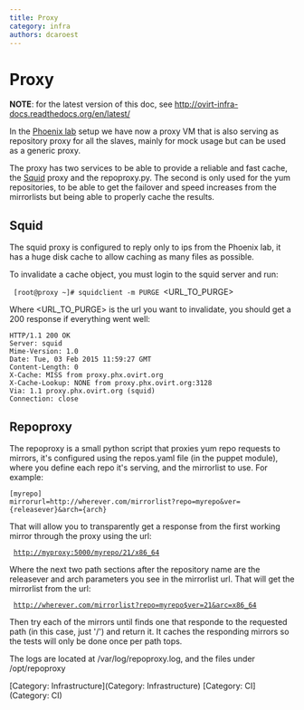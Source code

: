 ```yaml
---
title: Proxy
category: infra
authors: dcaroest
---
```


# Proxy

**NOTE**: for the latest version of this doc, see <http://ovirt-infra-docs.readthedocs.org/en/latest/>

In the [Phoenix lab](/develop/infra/phoenix-lab-overview/) setup we have now a proxy VM that is also serving as repository proxy for all the slaves, mainly for mock usage but can be used as a generic proxy.

The proxy has two services to be able to provide a reliable and fast cache, the [Squid](#squid) proxy and the repoproxy.py. The second is only used for the yum repositories, to be able to get the failover and speed increases from the mirrorlists but being able to properly cache the results.

## Squid

The squid proxy is configured to reply only to ips from the Phoenix lab, it has a huge disk cache to allow caching as many files as possible.

To invalidate a cache object, you must login to the squid server and run:

` [root@proxy ~]# squidclient -m PURGE `<URL_TO_PURGE>

Where <URL_TO_PURGE> is the url you want to invalidate, you should get a 200 response if everything went well:

    HTTP/1.1 200 OK
    Server: squid
    Mime-Version: 1.0
    Date: Tue, 03 Feb 2015 11:59:27 GMT
    Content-Length: 0
    X-Cache: MISS from proxy.phx.ovirt.org
    X-Cache-Lookup: NONE from proxy.phx.ovirt.org:3128
    Via: 1.1 proxy.phx.ovirt.org (squid)
    Connection: close

## Repoproxy

The repoproxy is a small python script that proxies yum repo requests to mirrors, it's configured using the repos.yaml file (in the puppet module), where you define each repo it's serving, and the mirrorlist to use. For example:

    [myrepo]
    mirrorurl=http://wherever.com/mirrorlist?repo=myrepo&ver={releasever}&arch={arch}

That will allow you to transparently get a response from the first working mirror through the proxy using the url:

` `[`http://myproxy:5000/myrepo/21/x86_64`](http://myproxy:5000/myrepo/21/x86_64)

Where the next two path sections after the repository name are the releasever and arch parameters you see in the mirrorlist url. That will get the mirrorlist from the url:

` `[`http://wherever.com/mirrorlist?repo=myrepo$ver=21&arc=x86_64`](http://wherever.com/mirrorlist?repo=myrepo$ver=21&arc=x86_64)

Then try each of the mirrors until finds one that responde to the requested path (in this case, just '/') and return it. It caches the responding mirrors so the tests will only be done once per path tops.

The logs are located at /var/log/repoproxy.log, and the files under /opt/repoproxy

[Category: Infrastructure](Category: Infrastructure) [Category: CI](Category: CI)
